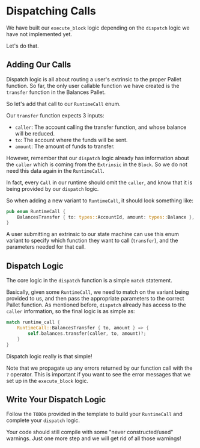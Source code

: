 # Dispatching Calls

We have built our `execute_block` logic depending on the `dispatch` logic we have not implemented yet.

Let's do that.

## Adding Our Calls

Dispatch logic is all about routing a user's extrinsic to the proper Pallet function. So far, the only user callable function we have created is the `transfer` function in the Balances Pallet.

So let's add that call to our `RuntimeCall` enum.

Our `transfer` function expects 3 inputs:

- `caller`: The account calling the transfer function, and whose balance will be reduced.
- `to`: The account where the funds will be sent.
- `amount`: The amount of funds to transfer.

However, remember that our `dispatch` logic already has information about the `caller` which is coming from the `Extrinsic` in the `Block`. So we do not need this data again in the `RuntimeCall`.

In fact, every `Call` in our runtime should omit the `caller`, and know that it is being provided by our `dispatch` logic.

So when adding a new variant to `RuntimeCall`, it should look something like:

```rust
pub enum RuntimeCall {
	BalancesTransfer { to: types::AccountId, amount: types::Balance },
}
```

A user submitting an extrinsic to our state machine can use this enum variant to specify which function they want to call (`transfer`), and the parameters needed for that call.

## Dispatch Logic

The core logic in the `dispatch` function is a simple `match` statement.

Basically, given some `RuntimeCall`, we need to match on the variant being provided to us, and then pass the appropriate parameters to the correct Pallet function. As mentioned before, `dispatch` already has access to the `caller` information, so the final logic is as simple as:

```rust
match runtime_call {
	RuntimeCall::BalancesTransfer { to, amount } => {
		self.balances.transfer(caller, to, amount)?;
	}
}
```

Dispatch logic really is that simple!

Note that we propagate up any errors returned by our function call with the `?` operator. This is important if you want to see the error messages that we set up in the `execute_block` logic.

## Write Your Dispatch Logic

Follow the `TODO`s provided in the template to build your `RuntimeCall` and complete your `dispatch` logic.

Your code should still compile with some "never constructed/used" warnings. Just one more step and we will get rid of all those warnings!

